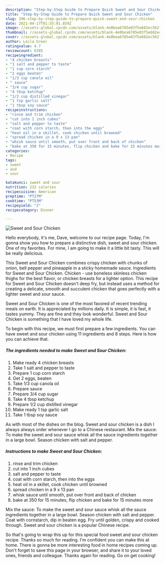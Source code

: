 ```yaml
---
description: "Step-by-Step Guide to Prepare Quick Sweet and Sour Chicken"
title: "Step-by-Step Guide to Prepare Quick Sweet and Sour Chicken"
slug: 396-step-by-step-guide-to-prepare-quick-sweet-and-sour-chicken
date: 2021-04-17T01:55:01.859Z
image: //assets-global.cpcdn.com/assets/blank-4e0bea6785e03f5e602ec562f230caae08da540cada707380b4fe1bbebba43da.png
thumbnail: //assets-global.cpcdn.com/assets/blank-4e0bea6785e03f5e602ec562f230caae08da540cada707380b4fe1bbebba43da.png
cover: //assets-global.cpcdn.com/assets/blank-4e0bea6785e03f5e602ec562f230caae08da540cada707380b4fe1bbebba43da.png
author: Leila Greer
ratingvalue: 4.7
reviewcount: 6385
recipeingredient:
- "4 chicken breasts"
- "1 salt and pepper to taste"
- "1 cup corn starch"
- "2 eggs beaten"
- "1/3 cup canola oil"
- " sauce"
- "3/4 cup sugar"
- "4 tbsp ketchup"
- "1/2 cup distilled vinegar"
- "1 tsp garlic salt"
- "1 tbsp soy sauce"
recipeinstructions:
- "rinse and trim chicken"
- "cut into 1 inch cubes"
- "salt and pepper to taste"
- "coat with corn starch, then into the eggs"
- "heat oil in a skillet, cook chicken until browned"
- "spread chicken in a 9 x 13 pan"
- "whisk sauce until smooth, put over front and back of chicken"
- "bake at 350 for 15 minutes, flip chicken and bake for 15 minutes more"
categories:
- Recipe
tags:
- sweet
- and
- sour

katakunci: sweet and sour 
nutrition: 232 calories
recipecuisine: American
preptime: "PT27M"
cooktime: "PT53M"
recipeyield: "2"
recipecategory: Dinner

---
```



![Sweet and Sour Chicken](//assets-global.cpcdn.com/assets/blank-4e0bea6785e03f5e602ec562f230caae08da540cada707380b4fe1bbebba43da.png)

Hello everybody, it's me, Dave, welcome to our recipe page. Today, I'm gonna show you how to prepare a distinctive dish, sweet and sour chicken. One of my favorites. For mine, I am going to make it a little bit tasty. This will be really delicious.

This Sweet and Sour Chicken combines crispy chicken with chunks of onion, bell pepper and pineapple in a sticky homemade sauce. Ingredients for Sweet and Sour Chicken. Chicken - use boneless skinless chicken thighs for the best flavor, or chicken breasts for a lighter option. This recipe for Sweet and Sour Chicken doesn&#39;t deep fry, but instead uses a method for creating a delicate, smooth and succulent chicken that goes perfectly with a lighter sweet and sour sauce.

Sweet and Sour Chicken is one of the most favored of recent trending meals on earth. It is appreciated by millions daily. It is simple, it is fast, it tastes yummy. They are fine and they look wonderful. Sweet and Sour Chicken is something that I have loved my whole life.


To begin with this recipe, we must first prepare a few ingredients. You can have sweet and sour chicken using 11 ingredients and 8 steps. Here is how you can achieve that.

<!--inarticleads1-->

##### The ingredients needed to make Sweet and Sour Chicken:

1. Make ready 4 chicken breasts
1. Take 1 salt and pepper to taste
1. Prepare 1 cup corn starch
1. Get 2 eggs, beaten
1. Take 1/3 cup canola oil
1. Prepare  sauce
1. Prepare 3/4 cup sugar
1. Take 4 tbsp ketchup
1. Prepare 1/2 cup distilled vinegar
1. Make ready 1 tsp garlic salt
1. Take 1 tbsp soy sauce


As with most of the dishes on the blog. Sweet and sour chicken is a dish I always always order whenever I go to a Chinese restaurant. Mix the sauce: To make the sweet and sour sauce whisk all the sauce ingredients together in a large bowl. Season chicken with salt and pepper. 

<!--inarticleads2-->

##### Instructions to make Sweet and Sour Chicken:

1. rinse and trim chicken
1. cut into 1 inch cubes
1. salt and pepper to taste
1. coat with corn starch, then into the eggs
1. heat oil in a skillet, cook chicken until browned
1. spread chicken in a 9 x 13 pan
1. whisk sauce until smooth, put over front and back of chicken
1. bake at 350 for 15 minutes, flip chicken and bake for 15 minutes more


Mix the sauce: To make the sweet and sour sauce whisk all the sauce ingredients together in a large bowl. Season chicken with salt and pepper. Coat with cornstarch, dip in beaten egg. Fry until golden, crispy and cooked through. Sweet and sour chicken is a popular Chinese recipe. 

So that's going to wrap this up for this special food sweet and sour chicken recipe. Thanks so much for reading. I'm confident you can make this at home. There is gonna be more interesting food in home recipes coming up. Don't forget to save this page in your browser, and share it to your loved ones, friends and colleague. Thanks again for reading. Go on get cooking!
